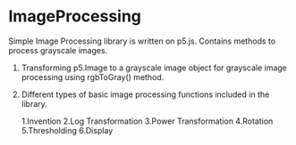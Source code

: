 # ImageProcessing

Simple Image Processing library is written on p5.js. Contains methods to process grayscale images.

1. Transforming p5.Image to a grayscale image object for grayscale image processing using rgbToGray() method.
2. Different types of basic image processing functions included in the library.
   
   1.Invention
   2.Log Transformation
   3.Power Transformation
   4.Rotation
   5.Thresholding
   6.Display
